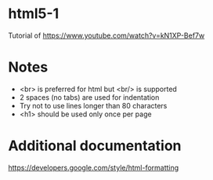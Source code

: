 # html5-1
Tutorial of https://www.youtube.com/watch?v=kN1XP-Bef7w

# Notes
- \<br\> is preferred for html but \<br/\> is supported 
- 2 spaces (no tabs) are used for indentation
- Try not to use lines longer than 80 characters 
- \<h1\> should be used only once per page 

# Additional documentation 
https://developers.google.com/style/html-formatting
